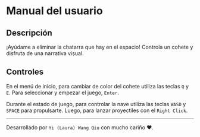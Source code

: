 # Manual del usuario

## Descripción

¡Ayúdame a eliminar la chatarra que hay en el espacio! Controla un cohete y disfruta de una narrativa visual.

## Controles

En el menú de inicio, para cambiar de color del cohete utiliza las teclas `Q` y `E`. Para seleccionar y empezar el juego, `Enter`.

Durante el estado de juego, para controlar la nave utiliza las teclas `WASD` y `SPACE` para propulsarte. Luego, para lanzar proyectiles con el `Right Click`.

<hr>

Desarrollado por `Yi (Laura) Wang Qiu` con mucho cariño ❤️.